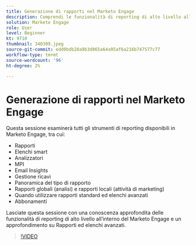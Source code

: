 ```yaml
---
title: Generazione di rapporti nel Marketo Engage
description: Comprendi le funzionalità di reporting di alto livello all’interno del Marketo Engage e approfondisci i rapporti e gli elenchi avanzati.
solution: Marketo Engage
role: User
level: Beginner
kt: 9710
thumbnail: 340309.jpeg
source-git-commit: edd0bdb28a9b3d065a64a95af6a216b747577c77
workflow-type: tm+mt
source-wordcount: '96'
ht-degree: 2%

---
```


# Generazione di rapporti nel Marketo Engage

Questa sessione esaminerà tutti gli strumenti di reporting disponibili in Marketo Engage, tra cui:

* Rapporti
* Elenchi smart
* Analizzatori
* MPI
* Email Insights
* Gestione ricavi
* Panoramica del tipo di rapporto
* Rapporti globali (analisi) e rapporti locali (attività di marketing)
* Quando utilizzare rapporti standard ed elenchi avanzati
* Abbonamenti

Lasciate questa sessione con una conoscenza approfondita delle funzionalità di reporting di alto livello all’interno del Marketo Engage e un approfondimento su Rapporti ed elenchi avanzati.

>[!VIDEO](https://video.tv.adobe.com/v/340309/?quality=12&learn=on)
